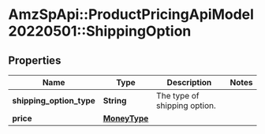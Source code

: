 # AmzSpApi::ProductPricingApiModel20220501::ShippingOption

## Properties
Name | Type | Description | Notes
------------ | ------------- | ------------- | -------------
**shipping_option_type** | **String** | The type of shipping option. | 
**price** | [**MoneyType**](MoneyType.md) |  | 

